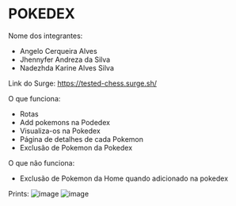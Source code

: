 # POKEDEX

Nome dos integrantes: 
- Angelo Cerqueira Alves
- Jhennyfer Andreza da Silva
- Nadezhda Karine Alves Silva

Link do Surge: https://tested-chess.surge.sh/

O que funciona:
- Rotas
- Add pokemons na Podedex
- Visualiza-os na Pokedex
- Página de detalhes de cada Pokemon
- Exclusão de Pokemon da Pokedex

O que não funciona: 
- Exclusão de Pokemon da Home quando adicionado na pokedex

Prints:
![image](https://user-images.githubusercontent.com/90925085/179135807-d5f67316-9b04-4bbe-85a0-a1f27e3762aa.png)
![image](https://user-images.githubusercontent.com/90925085/179135843-b11e2191-3e87-4c48-aa99-66f5710e42c5.png)

